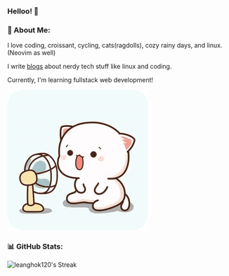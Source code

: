 ### Helloo! 👋

### 💫 About Me:

I love coding, croissant, cycling, cats(ragdolls), cozy rainy days, and linux. (Neovim as well)

I write [blogs](https://leanghok.vercel.app/posts) about nerdy tech stuff like linux and coding.

Currently, I'm learning fullstack web development!

![peach cat infront of fan](./peach.gif)

### 📊 GitHub Stats:

![leanghok120's Streak](https://github-readme-streak-stats.herokuapp.com/?user=leanghok120&theme=dark&hide_border=false)
